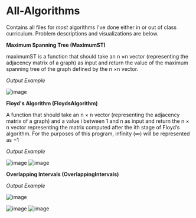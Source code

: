 # All-Algorithms
Contains all files for *most* algorithms I've done either in or out of class curriculum. Problem descriptions and visualizations are below.



**Maximum Spanning Tree (MaximumST)**

maximumST is a function that should take an n ×n vector (representing the adjacency matrix of a graph) as input and return the value
of the maximum spanning tree of the graph defined by the n ×n vector.

_Output Example_


![image](https://user-images.githubusercontent.com/69823133/142751057-7f43cb1d-914a-40fb-a655-ef4899c0fee5.png)


**Floyd's Algorithm (FloydsAlgorithm)**

A function that should take an n × n vector (representing the adjacency matrix of a
graph) and a value i between 1 and n as input and return the n × n vector representing the matrix
computed after the ith stage of Floyd’s algorithm. For the purposes of this program, infinity (∞)
will be represented as −1

_Output Example_

![image](https://user-images.githubusercontent.com/69823133/142751210-85fb81c3-1212-4b4d-80bf-270934b66220.png)
![image](https://user-images.githubusercontent.com/69823133/142751223-e1b11b65-66d6-4b8b-a8d1-9f9e3ec83385.png)


**Overlapping Intervals (OverlappingIntervals)**


_Output Example_

![image](https://user-images.githubusercontent.com/69823133/142751320-4ce87306-de31-4fa1-88eb-6e63a4eb759a.png)

![image](https://user-images.githubusercontent.com/69823133/142751305-72479cad-9435-4e16-a8f7-e98285d6406a.png)
![image](https://user-images.githubusercontent.com/69823133/142751325-6cf9aaa8-43ec-4a30-a826-f25017d916d0.png)


